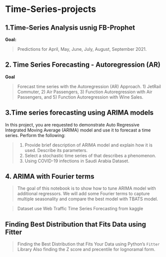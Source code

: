 # Time-Series-projects
## 1.Time-Series Analysis usnig FB-Prophet

**Goal:**
> Predictions for April, May, June, July, August, September 2021.
## 2. Time Series Forecasting - Autoregression (AR)

**Goal**
> Forecast time series with the Autoregression (AR) Approach. 1) JetRail Commuter, 2) Air Passengers, 3) Function Autoregression with Air Passengers, and 5) Function Autoregression with Wine Sales.

## 3.Time series forecasting using ARIMA models

In this project, you are requested to demonstrate Auto Regressive Integrated Moving Average (ARIMA) model and use it to forecast a time series. Perform the following:

> 1.	Provide brief description of ARIMA model and explain how it is used. Describe its parameters.
> 2.	Select a stochastic time series of that describes a phenomenon. 
> 3. Using COVID-19 infections in Saudi Arabia Dataset. 

## 4. ARIMA with Fourier terms

> The goal of this notebook is to show how to tune ARIMA model with additional regressors. We will add some Fourier terms to capture multiple seasonality and compare the best      model with TBATS model.

> Dataset use  Web Traffic Time Series Forecasting from kaggle

## Finding Best Distribution that Fits Data using Fitter

> Finding the Best Distribution that Fits Your Data using Python’s  `Fitter` Library
> Also finding the Z score and precentile for lognoramal form. 
